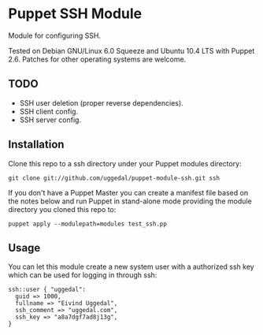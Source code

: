 Puppet SSH Module
=================

Module for configuring SSH.

Tested on Debian GNU/Linux 6.0 Squeeze and Ubuntu 10.4 LTS with
Puppet 2.6. Patches for other operating systems are welcome.


TODO
----

* SSH user deletion (proper reverse dependencies).
* SSH client config.
* SSH server config.


Installation
------------

Clone this repo to a ssh directory under your Puppet modules directory:

    git clone git://github.com/uggedal/puppet-module-ssh.git ssh

If you don't have a Puppet Master you can create a manifest file
based on the notes below and run Puppet in stand-alone mode
providing the module directory you cloned this repo to:

    puppet apply --modulepath=modules test_ssh.pp


Usage
-----

You can let this module create a new system user with a authorized ssh
key which can be used for logging in through ssh:

    ssh::user { "uggedal":
      guid => 1000,
      fullname => "Eivind Uggedal",
      ssh_comment => "uggedal.com",
      ssh_key => "a8a7dgf7ad8j13g",
    }
